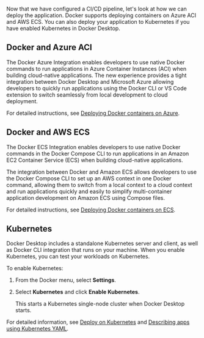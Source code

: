 Now that we have configured a CI/CD pipeline, let's look at how we can deploy the application. Docker supports deploying containers on Azure ACI and AWS ECS. You can also deploy your application to Kubernetes if you have enabled Kubernetes in Docker Desktop.

## Docker and Azure ACI

The Docker Azure Integration enables developers to use native Docker commands to run applications in Azure Container Instances (ACI) when building cloud-native applications. The new experience provides a tight integration between Docker Desktop and Microsoft Azure allowing developers to quickly run applications using the Docker CLI or VS Code extension to switch seamlessly from local development to cloud deployment.

For detailed instructions, see [Deploying Docker containers on Azure](/cloud/aci-integration/).

## Docker and AWS ECS

The Docker ECS Integration enables developers to use native Docker commands in the Docker Compose CLI to run applications in an Amazon EC2 Container Service (ECS) when building cloud-native applications.

The integration between Docker and Amazon ECS allows developers to use the Docker Compose CLI to set up an AWS context in one Docker command, allowing them to switch from a local context to a cloud context and run applications quickly and easily to simplify multi-container application development on Amazon ECS using Compose files.

For detailed instructions, see [Deploying Docker containers on ECS](/cloud/ecs-integration/).

## Kubernetes

Docker Desktop includes a standalone Kubernetes server and client, as well as Docker CLI integration that runs on your machine. When you enable Kubernetes, you can test your workloads on Kubernetes.

To enable Kubernetes:

1. From the Docker menu, select **Settings**.
2. Select **Kubernetes** and click **Enable Kubernetes**.

    This starts a Kubernetes single-node cluster when Docker Desktop starts.

For detailed information, see [Deploy on Kubernetes](/desktop/kubernetes/) and [Describing apps using Kubernetes YAML](/guides/deployment-orchestration/kube-deploy/#describing-apps-using-kubernetes-yaml).
